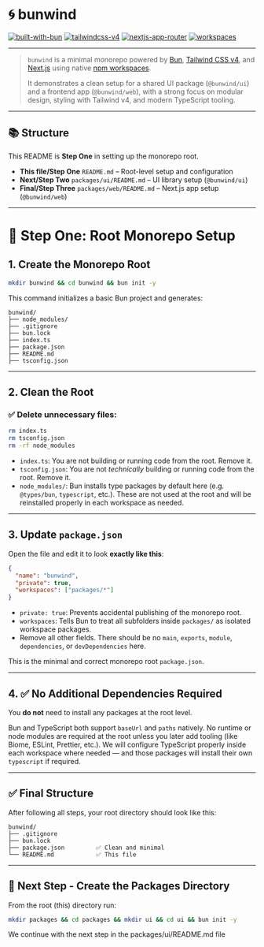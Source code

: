 # 🌀 bunwind

[![built-with-bun](https://img.shields.io/badge/Built%20With-Bun-%23222?style=flat&logo=bun&logoColor=white)](https://bun.sh)
[![tailwindcss-v4](https://img.shields.io/badge/Tailwind%20CSS-v4-blue?style=flat&logo=tailwindcss)](https://tailwindcss.com)
[![nextjs-app-router](https://img.shields.io/badge/Next.js-App%20Router-black?style=flat&logo=next.js)](https://nextjs.org)
[![workspaces](https://img.shields.io/badge/NPM%20Workspaces-Monorepo-green?style=flat&logo=npm)](https://docs.npmjs.com/cli/v7/using-npm/workspaces)

---

> `bunwind` is a minimal monorepo powered by [Bun](https://bun.sh), [Tailwind CSS v4](https://tailwindcss.com), and [Next.js](https://nextjs.org) using native [npm workspaces](https://docs.npmjs.com/cli/v7/using-npm/workspaces).
>
> It demonstrates a clean setup for a shared UI package (`@bunwind/ui`) and a frontend app (`@bunwind/web`), with a strong focus on modular design, styling with Tailwind v4, and modern TypeScript tooling.

---

## 📚 Structure

This README is **Step One** in setting up the monorepo root.

- **This file/Step One** `README.md` – Root-level setup and configuration
- **Next/Step Two** `packages/ui/README.md` – UI library setup (`@bunwind/ui`)
- **Final/Step Three** `packages/web/README.md` – Next.js app setup (`@bunwind/web`)

---

# 🧱 Step One: Root Monorepo Setup

## 1. Create the Monorepo Root

```bash
mkdir bunwind && cd bunwind && bun init -y
```

This command initializes a basic Bun project and generates:

```
bunwind/
├── node_modules/
├── .gitignore
├── bun.lock
├── index.ts
├── package.json
├── README.md
├── tsconfig.json
```

---

## 2. Clean the Root

### ✅ Delete unnecessary files:

```bash
rm index.ts
rm tsconfig.json
rm -rf node_modules
```

- `index.ts`: You are not building or running code from the root. Remove it.
- `tsconfig.json`: You are not *technically* building or running code from the root. Remove it.
- `node_modules/`: Bun installs type packages by default here (e.g. `@types/bun`, `typescript`, etc.). These are not used at the root and will be reinstalled properly in each workspace as needed.

---

## 3. Update `package.json`

Open the file and edit it to look **exactly like this**:

```json
{
  "name": "bunwind",
  "private": true,
  "workspaces": ["packages/*"]
}
```

- `private: true`: Prevents accidental publishing of the monorepo root.
- `workspaces`: Tells Bun to treat all subfolders inside `packages/` as isolated workspace packages.
- Remove all other fields. There should be no `main`, `exports`, `module`, `dependencies`, or `devDependencies` here.

This is the minimal and correct monorepo root `package.json`.

---

## 4. ✅ No Additional Dependencies Required

You **do not** need to install any packages at the root level.

Bun and TypeScript both support `baseUrl` and `paths` natively. No runtime or node modules are required at the root unless you later add tooling (like Biome, ESLint, Prettier, etc.). We will configure TypeScript properly inside each workspace where needed — and those packages will install their own `typescript` if required.

---

## ✅ Final Structure

After following all steps, your root directory should look like this:

```
bunwind/
├── .gitignore
├── bun.lock
├── package.json         ✅ Clean and minimal
└── README.md            ✅ This file
```

---

## 🚀 Next Step - Create the Packages Directory

From the root (this) directory run:
```bash
mkdir packages && cd packages && mkdir ui && cd ui && bun init -y
```

We continue with the next step in the packages/ui/README.md file

